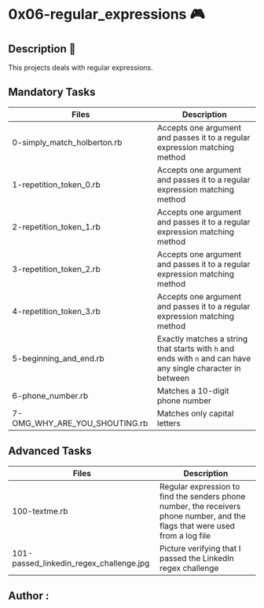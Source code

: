 # 0x06-regular_expressions :video_game:

## Description :dog:

This projects deals with regular expressions.

## Mandatory Tasks

| Files | Description |
| ----- | ----------- |
| 0-simply_match_holberton.rb | Accepts one argument and passes it to a regular expression matching method |
| 1-repetition_token_0.rb | Accepts one argument and passes it to a regular expression matching method |
| 2-repetition_token_1.rb | Accepts one argument and passes it to a regular expression matching method |
| 3-repetition_token_2.rb | Accepts one argument and passes it to a regular expression matching method |
| 4-repetition_token_3.rb | Accepts one argument and passes it to a regular expression matching method |
| 5-beginning_and_end.rb | Exactly matches a string that starts with `h` and ends with `n` and can have any single character in between |
| 6-phone_number.rb | Matches a 10-digit phone number |
| 7-OMG_WHY_ARE_YOU_SHOUTING.rb | Matches only capital letters |

## Advanced Tasks

| Files | Description |
| ----- | ----------- |
| 100-textme.rb | Regular expression to find the senders phone number, the receivers phone number, and the flags that were used from a log file |
| 101-passed_linkedin_regex_challenge.jpg | Picture verifying that I passed the LinkedIn regex challenge |

## Author :
